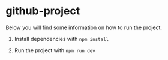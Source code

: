 # github-project

Below you will find some information on how to run the project.<br>

1. Install dependencies with `npm install` 

2. Run the project with `npm run dev` 
